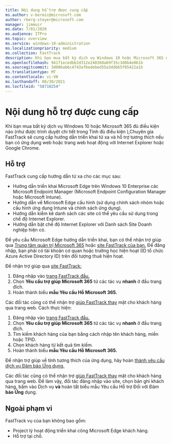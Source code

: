 ```yaml
---
title: Nội dung hỗ trợ được cung cấp
ms.author: v-bermic@microsoft.com
author: rberg-steyer@microsoft.com
manager: jimmuir
ms.date: 7/01/2020
ms.audience: ITPro
ms.topic: overview
ms.service: windows-10-administration
ms.localizationpriority: medium
ms.collection: FastTrack
description: Khi bạn mua bất kỳ dịch vụ Windows 10 hoặc Microsoft 365 nào (như được mô tả chi tiết trong Dịch vụ và Gói Đủ điều kiện), Chuyên gia FastTrack sẽ cung cấp hướng dẫn triển khai từ xa và hỗ trợ tương thích nếu bạn có ứng dụng web hoặc site hoạt động với Internet Explorer hoặc Google Chrome.
ms.openlocfilehash: 941f1ecedbb2d312e248360a69f35c3d0b4e861b
ms.sourcegitcommit: 3d086ab6c4743afbedebed55a3ddb65f05422a1b
ms.translationtype: MT
ms.contentlocale: vi-VN
ms.lasthandoff: 08/30/2021
ms.locfileid: "58710254"
---
```

# <a name="assistance-offered"></a>Nội dung hỗ trợ được cung cấp

Khi bạn mua bất kỳ dịch vụ Windows 10 hoặc Microsoft 365 đủ điều kiện nào (như được trình duyệt chi tiết trong Tính đủ điều kiện [),](eligibility.md)Chuyên gia FastTrack sẽ cung cấp hướng dẫn triển khai từ xa và hỗ trợ tương thích nếu bạn có ứng dụng web hoặc trang web hoạt động với Internet Explorer hoặc Google Chrome. 

## <a name="assistance"></a>Hỗ trợ

FastTrack cung cấp hướng dẫn từ xa cho các mục sau:
- Hướng dẫn triển khai Microsoft Edge trên Windows 10 Enterprise các Microsoft Endpoint Manager (Microsoft Endpoint Configuration Manager hoặc Microsoft Intune).
- Hướng dẫn về Microsoft Edge cấu hình (sử dụng chính sách nhóm hoặc cấu hình ứng dụng Intune và chính sách ứng dụng).
- Hướng dẫn kiểm kê danh sách các site có thể yêu cầu sử dụng trong chế độ Internet Explorer.
- Hướng dẫn bật chế độ Internet Explorer với Danh sách Site Doanh nghiệp hiện có.

Để yêu cầu Microsoft Edge hướng dẫn triển khai, bạn có thể nhận trợ giúp qua [Trung tâm quản trị Microsoft 365](https://go.microsoft.com/fwlink/?linkid=2032704) hoặc [site FastTrack của bạn.](https://go.microsoft.com/fwlink/?linkid=780698) Để đăng nhập, bạn phải có tài khoản cơ quan hoặc trường học hiện hoạt (ID tổ chức Azure Active Directory ID) trên đối tượng thuê hiện hoạt. 

Để nhận trợ giúp qua [site FastTrack:](https://go.microsoft.com/fwlink/?linkid=780698) 
1.    Đăng nhập vào [trang FastTrack đầu.](https://go.microsoft.com/fwlink/?linkid=780698) 
2.    Chọn **Yêu cầu trợ giúp Microsoft 365** từ các tác vụ **nhanh** ở đầu trang đích.
3.    Hoàn thành biểu **mẫu Yêu cầu Hỗ Microsoft 365.**
  
Các đối tác cũng có thể nhận trợ [giúp FastTrack thay](https://go.microsoft.com/fwlink/?linkid=780698) mặt cho khách hàng qua trang web. Cách thực hiện:
1.    Đăng nhập vào [trang FastTrack đầu.](https://go.microsoft.com/fwlink/?linkid=780698) 
2.    Chọn **Yêu cầu trợ giúp Microsoft 365** từ các tác vụ **nhanh** ở đầu trang đích.
3.    Tìm kiếm khách hàng của bạn bằng cách nhập tên khách hàng, miền hoặc TPID.
4.    Chọn khách hàng từ kết quả tìm kiếm.
5.    Hoàn thành biểu **mẫu Yêu cầu Hỗ Microsoft 365.**
 
Để nhận trợ giúp về tính tương thích của ứng dụng, hãy hoàn [thành yêu cầu dịch vụ Đảm bảo Ứng dụng.](https://go.microsoft.com/fwlink/?linkid=2022721)

Các đối tác cũng có thể nhận trợ [giúp FastTrack thay](https://go.microsoft.com/fwlink/?linkid=780698) mặt cho khách hàng qua trang web. Để làm vậy, đối tác đăng nhập vào site, chọn bản ghi khách hàng, bấm vào Dịch vụ **và** hoàn tất biểu mẫu Yêu cầu Hỗ trợ Đối với Đảm **bảo Ứng** dụng.

## <a name="out-of-scope"></a>Ngoài phạm vi

FastTrack vụ của bạn không bao gồm:
- Project lý hoạt động triển khai công Microsoft Edge khách hàng.
- Hỗ trợ tại chỗ.

